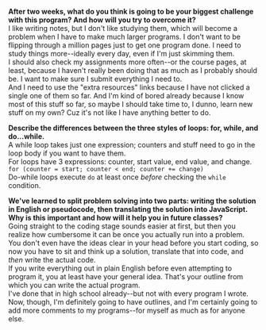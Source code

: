 **After two weeks, what do you think is going to be your biggest challenge with this program? And how will you try to overcome it?** <br>
I like writing notes, but I don't like studying them, which will become a problem when I have to make much larger programs. I don't want to be flipping through a million pages just to get one program done. I need to study things more--ideally every day, even if I'm just skimming them.<br>
I should also check my assignments more often--or the course pages, at least, because I haven't really been doing that as much as I probably should be. I want to make sure I submit everything I need to.<br>
And I need to use the "extra resources" links because I have not clicked a single one of them so far. And I'm kind of bored already because I know most of this stuff so far, so maybe I should take time to, I dunno, learn new stuff on my own? Cuz it's not like I have anything better to do.

**Describe the differences between the three styles of loops: for, while, and do...while.**<br>
A while loop takes just one expression; counters and stuff need to go in the loop body if you want to have them.<br>
For loops have 3 expressions: counter, start value, end value, and change.<br>
`for (counter = start; counter < end; counter += change)`<br>
Do-while loops execute `do` at least once *before* checking the `while` condition.

**We've learned to split problem solving into two parts: writing the solution in English or pseudocode, then translating the solution into JavaScript. Why is this important and how will it help you in future classes?**<br>
Going straight to the coding stage sounds easier at first, but then you realize how cumbersome it can be once you actually run into a problem. You don't even have the ideas clear in your head before you start coding, so now you have to sit and think up a solution, translate that into code, and *then* write the actual code.<br>
If you write everything out in plain English before even attempting to program it, you at least have your general idea. That's your outline from which you can write the actual program.<br>
I've done that in high school already--but not with every program I wrote. Now, though, I'm definitely going to have outlines, and I'm certainly going to add more comments to my programs--for myself as much as for anyone else.
